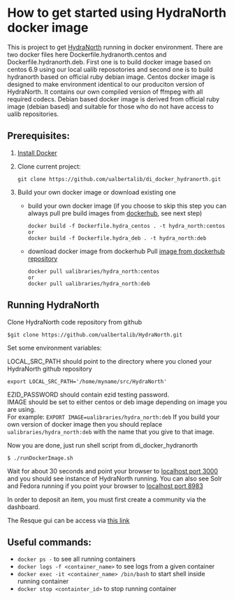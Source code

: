 # How to get started using HydraNorth docker image

This is project to get [HydraNorth](https://github.com/ualbertalib/HydraNorth) running in docker environment.
There are two docker files here Dockerfile.hydranorth.centos and Dockerfile.hydranorth.deb. First one is to
build docker image based on centos 6.9 using our local ualib reposotories and second one is to build
hydranorth based on official ruby debian image.
Centos docker image is designed to make environment identical to our produciton version of HydraNorth. It contains
our own compiled version of ffmpeg with all required codecs.
Debian based docker image is derived from official ruby image (debian based) and suitable for those who do not have
access to ualib repositories.

## Prerequisites:

  1. [Install Docker](https://docs.docker.com/engine/installation/)
  2. Clone current project:
     ```shell
     git clone https://github.com/ualbertalib/di_docker_hydranorth.git
     ```
  3. Build your own docker image or download existing one

     * build your own docker image
       (if you choose to skip this step you can always pull pre build
       images from [dockerhub](https://hub.docker.com/), see next step)
       ```shell
       docker build -f Dockerfile.hydra_centos . -t hydra_north:centos
       or
       docker build -f Dockerfile.hydra_deb . -t hydra_north:deb
       ```
     * download docker image from dockerhub
       Pull [image from dockerhub repository](https://hub.docker.com/r/ualibraries/hydra_north/)
       ```shell
       docker pull ualibraries/hydra_north:centos
       or
       docker pull ualibraries/hydra_north:deb
       ```

##  Running HydraNorth

  Clone HydraNorth code repository from github

  ```shell
  $git clone https://github.com/ualbertalib/HydraNorth.git
  ```

  Set some environment variables:

  LOCAL_SRC_PATH should point to the directory where you cloned your HydraNorth github repository

  ```shell
  export LOCAL_SRC_PATH='/home/myname/src/HydraNorth'
  ```

  EZID_PASSWORD should contain ezid testing password.<br />
  IMAGE should be set to either centos or deb image  depending on image you are using.<br />
  For example: `EXPORT IMAGE=ualibraries/hydra_north:deb` If you build your own version of docker image then you
  should replace `ualibraries/hydra_north:deb` with the name that you give to that image.<br />

  Now you are done, just run shell script from di_docker_hydranorth

  ```shell
  $ ./runDockerImage.sh
  ```

  Wait for about 30 seconds and point your browser to [localhost port 3000](http://localhost:3000) and you
  should see instance of HydraNorth running. You can also see Solr and Fedora running if you point your
  browser to  [localhost port 8983](http://localhost:8983)

  In order to deposit an item, you must first create a community via the dashboard.

  The Resque gui can be access  via [this link](http://localhost:3000/admin/queues/overview)




## Useful commands:

 * `docker ps -`                                 to see all running containers
 * `docker logs -f <container_name>`             to see logs from a given container
 * `docker exec -it <container_name> /bin/bash`  to start shell inside running container
 * `docker stop <containter_id>`                 to stop running container

